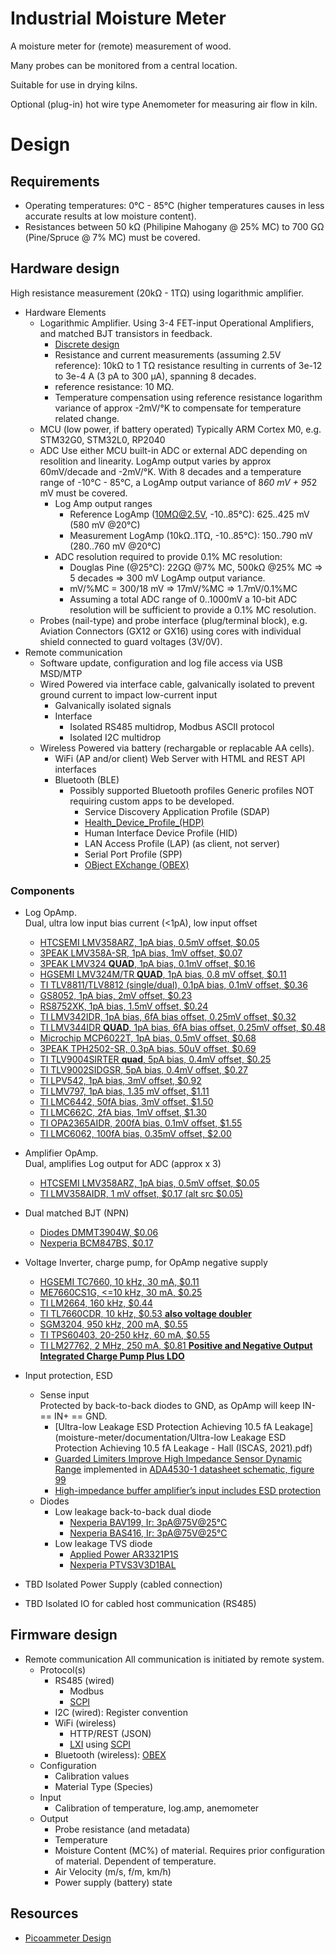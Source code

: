 # Industrial Moisture Meter

A moisture meter for (remote) measurement of wood.

Many probes can be monitored from a central location.

Suitable for use in drying kilns.

Optional (plug-in) hot wire type Anemometer for measuring air flow in kiln.

# Design

## Requirements
  * Operating temperatures: 0°C - 85°C (higher temperatures causes in less accurate results at low moisture content).
  * Resistances between 50 kΩ (Philipine Mahogany @ 25% MC) to 700 GΩ (Pine/Spruce @ 7% MC) must be covered.

## Hardware design

High resistance measurement (20kΩ - 1TΩ) using logarithmic amplifier.

  * Hardware Elements
    * Logarithmic Amplifier.
      Using 3-4 FET-input Operational Amplifiers, and matched BJT transistors in feedback.
      * [Discrete design](https://www.eevblog.com/forum/projects/home-brew-analog-computer-system/msg609959/#msg609959)
      * Resistance and current measurements (assuming 2.5V reference): 10kΩ to 1 TΩ resistance resulting in currents of 3e-12 to 3e-4 A (3 pA to 300 µA), spanning 8 decades.
      * reference resistance: 10 MΩ.
      * Temperature compensation using reference resistance logarithm variance of approx -2mV/°K to compensate for temperature related change.
    * MCU (low power, if battery operated)
      Typically ARM Cortex M0, e.g. STM32G0, STM32L0, RP2040
    * ADC
      Use either MCU built-in ADC or external ADC depending on resolition and linearity.
      LogAmp output varies by approx 60mV/decade and -2mV/°K. With 8 decades and a temperature range of -10°C - 85°C, a LogAmp output variance of 8*60 mV + 95*2 mV must be covered.
      * Log Amp output ranges
        * Reference LogAmp (10MΩ@2.5V, -10..85°C): 625..425 mV (580 mV @20°C)
        * Measurement LogAmp (10kΩ..1TΩ, -10..85°C): 150..790 mV (280..760 mV @20°C)
      * ADC resolution required to provide 0.1% MC resolution:
        * Douglas Pine (@25°C): 22GΩ @7% MC, 500kΩ @25% MC => 5 decades => 300 mV LogAmp output variance.
        * mV/%MC = 300/18 mV => 17mV/%MC => 1.7mV/0.1%MC
        * Assuming a total ADC range of 0..1000mV a 10-bit ADC resolution will be sufficient to provide a 0.1% MC resolution.
    * Probes (nail-type) and probe interface (plug/terminal block), e.g. Aviation Connectors (GX12 or GX16) using cores with individual shield connected to guard voltages (3V/0V).
  * Remote communication
    * Software update, configuration and log file access via USB MSD/MTP
    * Wired
      Powered via interface cable, galvanically isolated to prevent ground current to impact low-current input
      * Galvanically isolated signals
      * Interface
        * Isolated RS485 multidrop, Modbus ASCII protocol
        * Isolated I2C multidrop
    * Wireless
      Powered via battery (rechargable or replacable AA cells).
      * WiFi (AP and/or client)
        Web Server with HTML and REST API interfaces
      * Bluetooth (BLE)
        * Possibly supported Bluetooth profiles
          Generic profiles NOT requiring custom apps to be developed.
          * Service Discovery Application Profile (SDAP)
          * [Health_Device_Profile_(HDP)](https://en.wikipedia.org/wiki/List_of_Bluetooth_profiles#Health_Device_Profile_(HDP))
          * Human Interface Device Profile (HID)
          * LAN Access Profile (LAP) (as client, not server)
          * Serial Port Profile (SPP)
          * [OBject EXchange (OBEX)](https://en.wikipedia.org/wiki/OBject_EXchange)

### Components

* Log OpAmp.  
  Dual, ultra low input bias current (<1pA), low input offset
  * [HTCSEMI LMV358ARZ, 1pA bias, 0.5mV offset, $0.05](https://datasheet.lcsc.com/lcsc/2201141700_HTCSEMI-LMV358ARZ_C2928823.pdf)
  * [3PEAK LMV358A-SR, 1pA bias, 1mV offset, $0.07](https://datasheet.lcsc.com/lcsc/1811071714_3PEAK-LMV358A-SR_C98461.pdf)
  * [3PEAK LMV324 **QUAD**, 1pA bias, 0.1mV offset, $0.16](https://datasheet.lcsc.com/lcsc/1811071512_3PEAK-LMV324TP-SR_C90298.pdf) 
  * [HGSEMI LMV324M/TR **QUAD**, 1pA bias, 0.8 mV offset, $0.11](https://datasheet.lcsc.com/lcsc/1811021633_HGSEMI-LMV324M-TR_C316672.pdf)
  * [TI TLV8811/TLV8812 (single/dual), 0.1pA bias, 0.1mV offset, $0.36](https://www.ti.com/lit/gpn/TLV8811)
  * [GS8052, 1pA bias, 2mV offset, $0.23](https://datasheet.lcsc.com/lcsc/2206101816_Gainsil-GS8052-SR_C157722.pdf)
  * [RS8752XK, 1pA bias, 1.5mV offset, $0.24](https://datasheet.lcsc.com/lcsc/2202251930_Jiangsu-RUNIC-Tech-RS8752XK_C236994.pdf)
  * [TI LMV342IDR, 1pA bias, 6fA bias offset, 0.25mV offset, $0.32](https://www.ti.com/lit/ds/symlink/lmv342.pdf)
  * [TI LMV344IDR **QUAD**, 1pA bias, 6fA bias offset, 0.25mV offset, $0.48](https://www.ti.com/lit/ds/symlink/lmv344.pdf)
  * [Microchip MCP6022T, 1pA bias, 0.5mV offset, $0.68](https://datasheet.lcsc.com/lcsc/1809191930_Microchip-Tech-MCP6022T-I-SN_C57639.pdf)
  * [3PEAK TPH2502-SR, 0.3pA bias, 50uV offset, $0.69](https://datasheet.lcsc.com/lcsc/1810010114_3PEAK-TPH2502-SR_C118223.pdf)
  * [TI TLV9004SIRTER **quad**, 5pA bias, 0.4mV offset, $0.25](https://www.ti.com/lit/ds/symlink/tlv9002.pdf)
  * [TI TLV9002SIDGSR, 5pA bias, 0.4mV offset, $0.27](https://www.ti.com/lit/ds/symlink/tlv9002.pdf)
  * [TI LPV542, 1pA bias, 3mV offset, $0.92](https://www.ti.com/lit/gpn/LPV542)
  * [TI LMV797, 1pA bias, 1.35 mV offset, $1.11](https://www.ti.com/lit/gpn/LMV797)
  * [TI LMC6442, 50fA bias, 3mV offset, $1.50](https://www.ti.com/lit/gpn/LMC6442)
  * [TI LMC662C, 2fA bias, 1mV offset, $1.30](https://www.ti.com/lit/ds/symlink/lmc662.pdf)
  * [TI OPA2365AIDR, 200fA bias, 0.1mV offset, $1.55](https://www.ti.com/lit/ds/symlink/opa2365.pdf)
  * [TI LMC6062, 100fA bias, 0.35mV offset, $2.00](https://www.ti.com/lit/gpn/LMC6062)
* Amplifier OpAmp.  
  Dual, amplifies Log output for ADC (approx x 3)
  * [HTCSEMI LMV358ARZ, 1pA bias, 0.5mV offset, $0.05](https://datasheet.lcsc.com/lcsc/2201141700_HTCSEMI-LMV358ARZ_C2928823.pdf)
  * [TI LMV358AIDR, 1 mV offset, $0.17 (alt src $0.05)](https://www.ti.com/lit/gpn/LMV358A)
* Dual matched BJT (NPN)
  * [Diodes DMMT3904W, $0.06](https://datasheet.lcsc.com/lcsc/1808280024_Diodes-Incorporated-DMMT3904W-7-F_C155305.pdf)
  * [Nexperia BCM847BS, $0.17](https://datasheet.lcsc.com/lcsc/2007030434_Nexperia-BCM847BS-135_C549556.pdf)
* Voltage Inverter, charge pump, for OpAmp negative supply
  - [HGSEMI TC7660, 10 kHz, 30 mA, $0.11](https://files.icx2.com/UploadFiles/eb57ece3-2819-4c1f-9a14-3404d5f8554f/docs/20221013154811_2975.pdf)
  - [ME7660CS1G, <=10 kHz, 30 mA, $0.25](https://datasheet.lcsc.com/lcsc/1811151444_MICRONE-Nanjing-Micro-One-Elec-ME7660CS1G_C88402.pdf)
  - [TI LM2664, 160 kHz, $0.44](https://datasheet.lcsc.com/lcsc/1809051020_Texas-Instruments-LM2664M6X-NOPB_C108573.pdf)
  - [TI TL7660CDR, 10 kHz, $0.53 **also voltage doubler**](https://datasheet.lcsc.com/lcsc/1810181612_Texas-Instruments-TL7660CDR_C130206.pdf)
  - [SGM3204, 950 kHz, 200 mA, $0.55](https://datasheet.lcsc.com/lcsc/1811091924_SGMICRO-SGM3204YN6G-TR_C194031.pdf)
  - [TI TPS60403, 20-250 kHz, 60 mA, $0.55](https://www.ti.com/lit/ds/symlink/tps60400.pdf)
  - [TI LM27762, 2 MHz, 250 mA, $0.81 **Positive and Negative Output Integrated Charge Pump Plus LDO**](https://datasheet.lcsc.com/lcsc/2001031722_Texas-Instruments-LM27762DSSR_C473398.pdf)
 
* Input protection, ESD
  * Sense input  
    Protected by back-to-back diodes to GND, as OpAmp will keep IN- == IN+ == GND.  
    * [Ultra-low Leakage ESD Protection Achieving 10.5 fA Leakage](moisture-meter/documentation/Ultra-low Leakage ESD Protection Achieving 10.5 fA Leakage - Hall \(ISCAS, 2021\).pdf)
    * [Guarded Limiters Improve High Impedance Sensor Dynamic Range](https://www.analog.com/media/en/technical-documentation/tech-articles/Guarded-Limiters-Improve-High-Impedance-Sensor-Dynamic-Range.pdf) implemented in [ADA4530-1 datasheet schematic, figure 99](https://www.analog.com/media/en/technical-documentation/data-sheets/ada4530-1.pdf)
    * [High-impedance buffer amplifier’s input includes ESD protection](https://www.edn.com/high-impedance-buffer-amplifiers-input-includes-esd-protection/)
  * Diodes
    * Low leakage back-to-back dual diode
      * [Nexperia BAV199, Ir: 3pA@75V@25°C](https://datasheet.lcsc.com/lcsc/2107272240_Nexperia-BAV199-235_C549304.pdf)
      * [Nexperia BAS416, Ir: 3pA@75V@25°C](https://assets.nexperia.com/documents/data-sheet/BAS416.pdf)
    * Low leakage TVS diode
      * [Applied Power AR3321P1S](https://datasheet.lcsc.com/lcsc/2205171716_Applied-Power-AR3321P1S_C3002757.pdf)
      * [Nexperia PTVS3V3D1BAL](https://datasheet.lcsc.com/lcsc/2006111312_Nexperia-PTVS3V3D1BALYL_C553419.pdf)
* TBD Isolated Power Supply (cabled connection)
* TBD Isolated IO for cabled host communication (RS485)
  
## Firmware design
  * Remote communication
    All communication is initiated by remote system.
    * Protocol(s)
      * RS485 (wired)
        * Modbus
        * [SCPI](https://en.wikipedia.org/wiki/Standard_Commands_for_Programmable_Instruments)
      * I2C (wired): Register convention
      * WiFi (wireless)
        * HTTP/REST (JSON)
        * [LXI](https://en.wikipedia.org/wiki/LAN_eXtensions_for_Instrumentation) using [SCPI](https://en.wikipedia.org/wiki/Standard_Commands_for_Programmable_Instruments)
      * Bluetooth (wireless): [OBEX](https://en.wikipedia.org/wiki/OBject_EXchange)
    * Configuration
      * Calibration values
      * Material Type (Species)
    * Input
      * Calibration of temperature, log.amp, anemometer
    * Output
      * Probe resistance (and metadata)
      * Temperature
      * Moisture Content (MC%) of material.
        Requires prior configuration of material. Dependent of temperature.
      * Air Velocity (m/s, f/m, km/h)
      * Power supply (battery) state

## Resources

* [Picoammeter Design](https://www.eevblog.com/forum/projects/picoammeter-design/msg790045/#msg790045)

